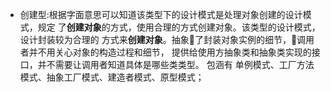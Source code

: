 - 创建型:根据字面意思可以知道该类型下的设计模式是处理对象创建的设计模式，规定
了**创建对象**的方式，使用合理的方式创建对象。该类型的设计模式，设计封装较为合理的
方式来**创建对象**。抽象了封装对象实例的细节，调用者并不用关心对象的构造过程和细节，
提供给使用方抽象类和抽象类实现的接口，并不需要让调用者知道具体是哪些类类型。
   包涵有 单例模式、工厂方法模式、抽象工厂模式、建造者模式、原型模式；
